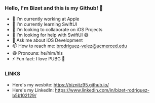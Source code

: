 ### Hello, I'm Bizet and this is my Github! 👋

- 🔭 I’m currently working at Apple
- 🌱 I’m currently learning SwiftUI
- 👯 I’m looking to collaborate on iOS Projects
- 🤔 I’m looking for help with SwiftUI 😅
- 💬 Ask me about iOS Development
- 📫 How to reach me: brodriguez-velez@ucmerced.edu
- 😄 Pronouns: he/him/his
- ⚡ Fun fact: I love PUBG 👾

### LINKS 

- Here's my wesbite: https://biznitz95.github.io/
- Here's my LinkedIn: https://www.linkedin.com/in/bizet-rodriguez-b5b102129/
